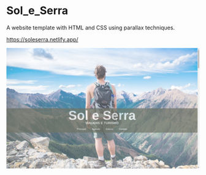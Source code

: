 # Sol_e_Serra
A website template with HTML and CSS using parallax techniques.

https://soleserra.netlify.app/

![](imagens/Sol_e_Serra_Website.png)

